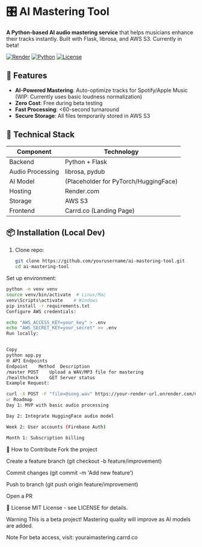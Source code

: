 # 🎛️ AI Mastering Tool

**A Python-based AI audio mastering service** that helps musicians enhance their tracks instantly. Built with Flask, librosa, and AWS S3. Currently in beta!

[![Render](https://img.shields.io/badge/Render-Deployed-green)](https://your-render-url.onrender.com)
[![Python](https://img.shields.io/badge/Python-3.9+-blue)](https://python.org)
[![License](https://img.shields.io/badge/License-MIT-orange)](LICENSE)

## 🚀 Features
- **AI-Powered Mastering**: Auto-optimize tracks for Spotify/Apple Music (WIP: Currently uses basic loudness normalization)
- **Zero Cost**: Free during beta testing
- **Fast Processing**: <60-second turnaround
- **Secure Storage**: All files temporarily stored in AWS S3

## 🔧 Technical Stack
| Component       | Technology |
|----------------|------------|
| Backend        | Python + Flask |
| Audio Processing | librosa, pydub |
| AI Model       | (Placeholder for PyTorch/HuggingFace) |
| Hosting        | Render.com |
| Storage        | AWS S3 |
| Frontend       | Carrd.co (Landing Page) |

## 📦 Installation (Local Dev)
1. Clone repo:
   ```bash
   git clone https://github.com/yourusername/ai-mastering-tool.git
   cd ai-mastering-tool
Set up environment:

```bash
python -m venv venv
source venv/bin/activate  # Linux/Mac
venv\Scripts\activate    # Windows
pip install -r requirements.txt
Configure AWS credentials:
```

```bash
echo "AWS_ACCESS_KEY=your_key" > .env
echo "AWS_SECRET_KEY=your_secret" >> .env
Run locally:
```

```bash

Copy
python app.py
🌐 API Endpoints
Endpoint	Method	Description
/master	POST	Upload a WAV/MP3 file for mastering
/healthcheck	GET	Server status
Example Request:
```

```bash
curl -X POST -F "file=@song.wav" https://your-render-url.onrender.com/master
📈 Roadmap
Day 1: MVP with basic audio processing

Day 2: Integrate HuggingFace audio model

Week 2: User accounts (Firebase Auth)

Month 1: Subscription billing
```

🤝 How to Contribute
Fork the project

Create a feature branch (git checkout -b feature/improvement)

Commit changes (git commit -m 'Add new feature')

Push to branch (git push origin feature/improvement)

Open a PR

📜 License
MIT License - see LICENSE for details.

Warning
This is a beta project! Mastering quality will improve as AI models are added.

Note
For beta access, visit: youraimastering.carrd.co
